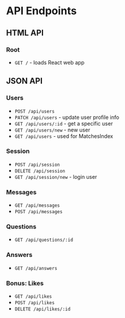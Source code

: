 # API Endpoints

## HTML API

### Root

- `GET /` - loads React web app

## JSON API

### Users

- `POST /api/users`
- `PATCH /api/users` - update user profile info
- `GET /api/users/:id` - get a specific user
- `GET /api/users/new` - new user
- `GET /api/users` - used for MatchesIndex

### Session

- `POST /api/session`
- `DELETE /api/session`
- `GET /api/session/new` - login user

### Messages

-  `GET /api/messages`
-  `POST /api/messages`

### Questions

-  `GET /api/questions/:id`

### Answers

- `GET /api/answers`

### Bonus: Likes
- `GET /api/likes`
- `POST /api/likes`
- `DELETE /api/likes/:id`
